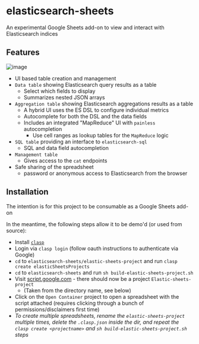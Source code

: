 # elasticsearch-sheets
An experimental Google Sheets add-on to view and interact with Elasticsearch indices

## Features

![image](https://user-images.githubusercontent.com/17573856/55036844-39af9900-4ff2-11e9-9f39-1edcf0abc3e1.png)

* UI based table creation and management
* `Data table` showing Elasticsearch query results as a table
  * Select which fields to display
  * Summarizes nested JSON arrays
* `Aggregation table` showing Elasticsearch aggregations results as a table
   * A hybrid UI uses the ES DSL to configure individual metrics
   * Autocomplete for both the DSL and the data fields 
   * Includes an integrated "MapReduce" UI with `painless` autocompletion
      * Use cell ranges as lookup tables for the `MapReduce` logic 
* `SQL table` providing an interface to `elasticsearch-sql`
   * SQL and data field autocompletion
* `Management table`
   * Gives access to the `cat` endpoints 
* Safe sharing of the spreadsheet
   * password or anonymous access to Elasticsearch from the browser

## Installation

The intention is for this project to be consumable as a Google Sheets add-on

In the meantime, the following steps allow it to be demo'd (or used from source):
* Install [`clasp`](https://developers.google.com/apps-script/guides/clasp)
* Login via `clasp login` (follow oauth instructions to authenticate via Google)
* `cd` to `elasticsearch-sheets/elastic-sheets-project` and run `clasp create elasticSheetsProjects` 
* `cd` to `elasticsearch-sheets` and run `sh build-elastic-sheets-project.sh`
* Visit [script.google.com](https://script.google.com) - there should now be a project `Elastic-sheets-project`
   * (Taken from the directory name, see below)
* Click on the `Open Container` project to open a spreadsheet with the script attached (requires clicking through a bunch of permissions/disclaimers first time)
* _To create multiple spreadsheets, rename the `elastic-sheets-project` multiple times, delete the `.clasp.json` inside the dir, and repeat the `clasp create <projectname>` and `sh build-elastic-sheets-project.sh` steps_
